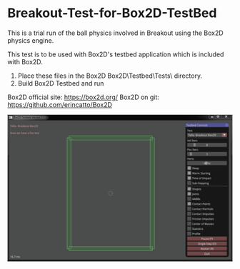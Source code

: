 # Breakout-Test-for-Box2D-TestBed


This is a trial run of the ball physics involved in Breakout using the Box2D physics engine.

This test is to be used with Box2D's testbed application which is included with Box2D.

1) Place these files in the Box2D Box2D\Testbed\Tests\ directory.
2) Build Box2D Testbed and run

Box2D official site: https://box2d.org/
Box2D on git: https://github.com/erincatto/Box2D

![](BreakoutPhysTest.gif)
